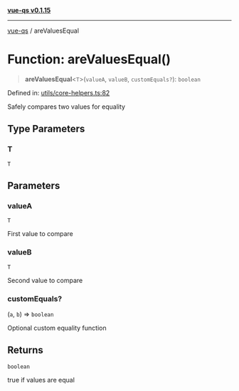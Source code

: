 [**vue-qs v0.1.15**](../README.md)

***

[vue-qs](../README.md) / areValuesEqual

# Function: areValuesEqual()

> **areValuesEqual**\<`T`\>(`valueA`, `valueB`, `customEquals?`): `boolean`

Defined in: [utils/core-helpers.ts:82](https://github.com/iamsomraj/vue-qs/blob/2515abe5c25afff0f87351153aa1684c958bdf3f/src/utils/core-helpers.ts#L82)

Safely compares two values for equality

## Type Parameters

### T

`T`

## Parameters

### valueA

`T`

First value to compare

### valueB

`T`

Second value to compare

### customEquals?

(`a`, `b`) => `boolean`

Optional custom equality function

## Returns

`boolean`

true if values are equal
